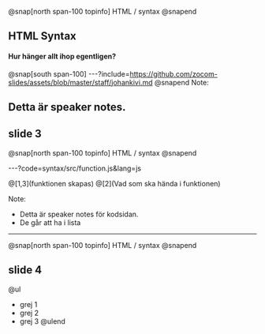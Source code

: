 @snap[north span-100 topinfo]
HTML / syntax
@snapend
## HTML Syntax
#### Hur hänger allt ihop egentligen?
@snap[south span-100]
---?include=https://github.com/zocom-slides/assets/blob/master/staff/johankivi.md
@snapend
Note: 

Detta är speaker notes.
---
## slide 3
@snap[north span-100 topinfo]
HTML / syntax
@snapend

---?code=syntax/src/function.js&lang=js

@[1,3](funktionen skapas)
@[2](Vad som ska hända i funktionen)

Note: 

* Detta är speaker notes för kodsidan.
* De går att ha i lista

---
@snap[north span-100 topinfo]
HTML / syntax
@snapend

## slide 4

@ul
* grej 1
* grej 2
* grej 3
@ulend
